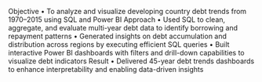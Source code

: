 Objective • To analyze and visualize developing country debt trends from 1970–2015 using SQL and Power BI
Approach
• Used SQL to clean, aggregate, and evaluate multi-year debt data to identify borrowing and repayment patterns
• Generated insights on debt accumulation and distribution across regions by executing efficient SQL queries
• Built interactive Power BI dashboards with filters and drill-down capabilities to visualize debt indicators
Result • Delivered 45-year debt trends dashboards to enhance interpretability and enabling data-driven insights
